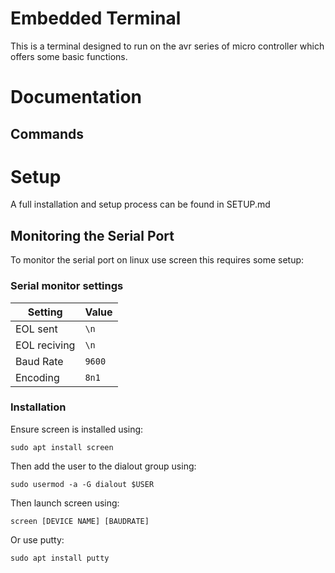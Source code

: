 # Embedded Terminal

This is a terminal designed to run on the avr series of micro controller which offers some basic functions.

# Documentation
## Commands

# Setup

A full installation and setup process can be found in SETUP.md

## Monitoring the Serial Port

To monitor the serial port on linux use screen this requires some setup:

### Serial monitor settings

| Setting | Value |
| ------ | --------- |
| EOL sent | `\n` |
| EOL reciving | `\n` |
| Baud Rate | `9600` |
| Encoding | `8n1` |

### Installation
Ensure screen is installed using:

```
sudo apt install screen
```

Then add the user to the dialout group using:

```
sudo usermod -a -G dialout $USER
```

Then launch screen using:

```
screen [DEVICE NAME] [BAUDRATE]
```

Or use putty:

```
sudo apt install putty
```